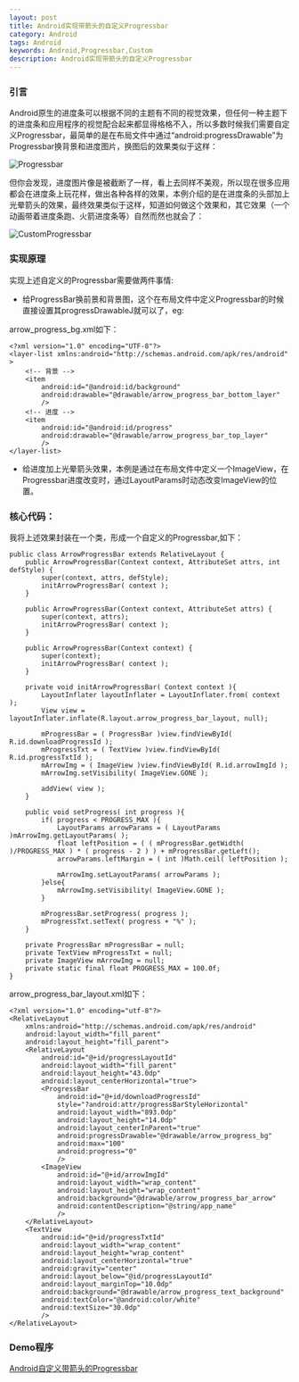 ```yaml
---
layout: post
title: Android实现带箭头的自定义Progressbar
category: Android
tags: Android
keywords: Android,Progressbar,Custom
description: Android实现带箭头的自定义Progressbar
---
```


### 引言
Android原生的进度条可以根据不同的主题有不同的视觉效果，但任何一种主题下的进度条和应用程序的视觉配合起来都显得格格不入，所以多数时候我们需要自定义Progressbar，最简单的是在布局文件中通过“android:progressDrawable”为Progressbar换背景和进度图片，换图后的效果类似于这样：  

![Progressbar](http://img.blog.csdn.net/20140912124731250?watermark/2/text/aHR0cDovL2Jsb2cuY3Nkbi5uZXQvZWtldXk=/font/5a6L5L2T/fontsize/400/fill/I0JBQkFCMA==/dissolve/70/gravity/SouthEast)

但你会发现，进度图片像是被截断了一样，看上去同样不美观，所以现在很多应用都会在进度条上玩花样，做出各种各样的效果，本例介绍的是在进度条的头部加上光晕箭头的效果，最终效果类似于这样，知道如何做这个效果和，其它效果（一个动画带着进度条跑、火箭进度条等）自然而然也就会了： 

![CustomProgressbar](http://img.blog.csdn.net/20140912124742375?watermark/2/text/aHR0cDovL2Jsb2cuY3Nkbi5uZXQvZWtldXk=/font/5a6L5L2T/fontsize/400/fill/I0JBQkFCMA==/dissolve/70/gravity/SouthEast)

### 实现原理
实现上述自定义的Progressbar需要做两件事情:  

- 给ProgressBar换前景和背景图，这个在布局文件中定义Progressbar的时候直接设置其progressDrawableJ就可以了，eg:

   <ProgressBar
   		    android:id="@+id/downloadProgressId"
   			style="?android:attr/progressBarStyleHorizontal"
   			android:layout_width="893.0dp"
   			android:layout_height="14.0dp"
   			android:layout_centerInParent="true"
   			android:progressDrawable="@drawable/arrow_progress_bg"
   			android:max="100"
   			android:progress="0"
   			/>

arrow_progress_bg.xml如下：

	<?xml version="1.0" encoding="UTF-8"?>
	<layer-list xmlns:android="http://schemas.android.com/apk/res/android" >
	    <!-- 背景 -->
	    <item
	        android:id="@android:id/background"
	        android:drawable="@drawable/arrow_progress_bar_bottom_layer"
	        />
	    <!-- 进度 -->
	    <item
	        android:id="@android:id/progress"
	        android:drawable="@drawable/arrow_progress_bar_top_layer"
	        />
	</layer-list>

- 给进度加上光晕箭头效果，本例是通过在布局文件中定义一个ImageView，在Progressbar进度改变时，通过LayoutParams时动态改变ImageView的位置。

### 核心代码：
我将上述效果封装在一个类，形成一个自定义的Progressbar,如下：  

	public class ArrowProgressBar extends RelativeLayout {
		public ArrowProgressBar(Context context, AttributeSet attrs, int defStyle) {
			super(context, attrs, defStyle);
			initArrowProgressBar( context );
		}
	
		public ArrowProgressBar(Context context, AttributeSet attrs) {
			super(context, attrs);
			initArrowProgressBar( context );
		}
	
		public ArrowProgressBar(Context context) {
			super(context);
			initArrowProgressBar( context );
		}
		
		private void initArrowProgressBar( Context context ){
			LayoutInflater layoutInflater = LayoutInflater.from( context );
			View view = layoutInflater.inflate(R.layout.arrow_progress_bar_layout, null);
			
			mProgressBar = ( ProgressBar )view.findViewById( R.id.downloadProgressId );
			mProgressTxt = ( TextView )view.findViewById( R.id.progressTxtId );
			mArrowImg = ( ImageView )view.findViewById( R.id.arrowImgId );
			mArrowImg.setVisibility( ImageView.GONE );
			
			addView( view );
		}
		
		public void setProgress( int progress ){
			if( progress < PROGRESS_MAX ){
				LayoutParams arrowParams = ( LayoutParams )mArrowImg.getLayoutParams( );
				float leftPosition = ( ( mProgressBar.getWidth( )/PROGRESS_MAX ) * ( progress - 2 ) ) + mProgressBar.getLeft();
				arrowParams.leftMargin = ( int )Math.ceil( leftPosition );
				
				mArrowImg.setLayoutParams( arrowParams );
			}else{
				mArrowImg.setVisibility( ImageView.GONE );
			}
			
			mProgressBar.setProgress( progress );
			mProgressTxt.setText( progress + "%" );
		}
		
		private ProgressBar mProgressBar = null;
		private TextView mProgressTxt = null;
		private ImageView mArrowImg = null;
		private static final float PROGRESS_MAX = 100.0f;
	}

arrow_progress_bar_layout.xml如下：

	<?xml version="1.0" encoding="utf-8"?>
	<RelativeLayout
	    xmlns:android="http://schemas.android.com/apk/res/android"
	    android:layout_width="fill_parent"
	    android:layout_height="fill_parent">
	    <RelativeLayout
	        android:id="@+id/progressLayoutId"
	        android:layout_width="fill_parent"
	        android:layout_height="43.0dp"
	        android:layout_centerHorizontal="true">
	        <ProgressBar
		        android:id="@+id/downloadProgressId"
		        style="?android:attr/progressBarStyleHorizontal"
		        android:layout_width="893.0dp"
		        android:layout_height="14.0dp"
		        android:layout_centerInParent="true"
		        android:progressDrawable="@drawable/arrow_progress_bg"
		        android:max="100"
		        android:progress="0"
		        />
		    <ImageView
		        android:id="@+id/arrowImgId"
		        android:layout_width="wrap_content"
		        android:layout_height="wrap_content"
		        android:background="@drawable/arrow_progress_bar_arrow"
		        android:contentDescription="@string/app_name"
		        />
	    </RelativeLayout>
	    <TextView
	        android:id="@+id/progressTxtId"
	        android:layout_width="wrap_content"
	        android:layout_height="wrap_content"
	        android:layout_centerHorizontal="true"
	        android:gravity="center"
	        android:layout_below="@id/progressLayoutId"
	        android:layout_marginTop="10.0dp"
	        android:background="@drawable/arrow_progress_text_background"
	        android:textColor="@android:color/white"
	        android:textSize="30.0dp"
	        />
	</RelativeLayout>

### Demo程序
[Android自定义带箭头的Progressbar](http://download.csdn.net/detail/zmywly/7902515)